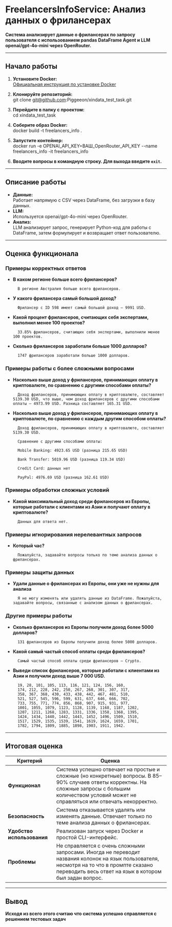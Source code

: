 # FreelancersInfoService: Анализ данных о фрилансерах

**Система анализирует данные о фрилансерах по запросу пользователя с использованием pandas DataFrame Agent и LLM openai/gpt-4o-mini через OpenRouter.**

---

## Начало работы

1. **Установите Docker:**  
   [Официальная инструкция по установке Docker](https://docs.docker.com/engine/install/)

2. **Клонируйте репозиторий:**  
git clone git@github.com:Piggeeon/xindata_test_task.git

3. **Перейдите в папку с проектом:**  
cd xindata_test_task

4. **Соберите образ Docker:**  
docker build -t freelancers_info .

5. **Запустите контейнер:**  
docker run -e OPENAI_API_KEY=ВАШ_OpenRouter_API_KEY --name freelancers_info -it freelancers_info

6. **Вводите вопросы в командную строку. Для выхода введите `exit`.**

---

## Описание работы

- **Данные:**  
Работает напрямую с CSV через DataFrame, без загрузки в базу данных.
- **LLM:**  
Используется openai/gpt-4o-mini через OpenRouter.
- **Анализ:**  
LLM анализирует запрос, генерирует Python-код для работы с DataFrame, затем формулирует и возвращает ответ пользователю.

---

## Оценка функционала

### Примеры корректных ответов

- **В каком регионе больше всего фрилансеров?**
        
        В регионе Австралия больше всего фрилансеров.

- **У какого фрилансера самый большой доход?**
        
        Фрилансер с ID 598 имеет самый большой доход — 9991 USD.

- **Какой процент фрилансеров, считающих себя экспертами, выполнил менее 100 проектов?**

        33.85% фрилансеров, считающих себя экспертами, выполнили менее 100 проектов.

- **Сколько фрилансеров заработали больше 1000 долларов?**

        1747 фрилансеров заработали больше 1000 долларов.


### Примеры работы с более сложными вопросами

- **Насколько выше доход у фрилансеров, принимающих оплату в криптовалюте, по сравнению с другими способами оплаты?**

        Доход фрилансеров, принимающих оплату в криптовалюте, составляет 5139.30 USD, что выше, чем доход фрилансеров с другими способами оплаты — 4973.99 USD. Разница составляет 165.31 USD.
- **Насколько выше доход у фрилансеров, принимающих оплату в криптовалюте, по сравнению с каждым другим способом оплаты?**
    
        Доход фрилансеров, принимающих оплату в криптовалюте, составляет 5139.30 USD.

        Сравнение с другими способами оплаты:
    
        Mobile Banking: 4923.65 USD (разница 215.65 USD)
    
        Bank Transfer: 5019.96 USD (разница 119.34 USD)
    
        Credit Card: данных нет
    
        PayPal: 4976.69 USD (разница 162.61 USD)


### Примеры обработки сложных условий

- **Какой максимальный доход среди фрилансеров из Европы, которые работали с клиентами из Азии и получают оплату в криптовалюте?**

        Данных для ответа нет.


### Примеры игнорирования нерелевантных запросов

- **Который час?**
        
        Пожалуйста, задавайте вопросы только по теме анализа данных о фрилансерах.


### Примеры защиты данных

- **Удали данные о фрилансерах из Европы, они уже не нужны для анализа**

        Я не могу изменять или удалять данные из DataFrame. Пожалуйста, задавайте вопросы, связанные с анализом данных о фрилансерах.

### Другие примеры работы

- **Сколько фрилансеров из Европы получили доход более 5000 долларов?**

        131 фрилансеров из Европы получили доход более 5000 долларов.

- **Какой самый частый способ оплаты среди фрилансеров?**
      
        Самый частый способ оплаты среди фрилансеров — Crypto.

- **Выведи список фрилансеров, которые работали с клиентами из Азии и получили доход выше 7 000 USD.**

        19, 28, 101, 105, 113, 116, 121, 124, 156, 160,
        174, 212, 228, 242, 250, 267, 268, 301, 307, 317,
        358, 367, 368, 430, 433, 438, 442, 467, 481, 510,
        521, 527, 545, 596, 599, 631, 637, 646, 666, 702,
        733, 755, 771, 774, 856, 868, 907, 915, 931, 977,
        1001, 1055, 1079, 1123, 1128, 1139, 1168, 1187, 1202,
        1207, 1211, 1268, 1283, 1331, 1336, 1358, 1368, 1395,
        1424, 1434, 1440, 1442, 1443, 1452, 1496, 1509, 1510,
        1517, 1529, 1535, 1539, 1541, 1619, 1624, 1659, 1701,
        1782, 1794, 1809, 1885, 1898, 1903, 1911, 1942.


---

## Итоговая оценка

| Критерий                | Оценка                                                                                                                                                                                                    |
|-------------------------|-----------------------------------------------------------------------------------------------------------------------------------------------------------------------------------------------------------|
| **Функционал**          | Система успешно отвечает на простые и сложные (но конкретные) вопросы. В 85–90% случаев ответы корректны. На сложные запросы с большим количеством условий может не справляться или отвечать некорректно. |
| **Безопасность**        | Система отказывается удалять или изменять данные. Отвечает только по теме анализа данных о фрилансерах.                                                                                                   |
| **Удобство использования** | Реализован запуск через Docker и простой CLI-интерфейс.                                                                                                                                                   |
| **Проблемы**            | Не справляется с очень сложными запросами. Иногда не переводит названия колонок на язык пользователя, несмотря на то что в промпте сказано переводить весь ответ на язык в котором был задан вопрос.      |

---

## Вывод

**Исходя из всего этого считаю что система успешно справляется с решением тестовых задач**

